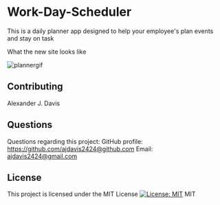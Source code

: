 # Work-Day-Scheduler

This is a daily planner app designed to help your employee's plan events and stay on task

What the new site looks like

![plannergif](https://user-images.githubusercontent.com/85590236/137415441-718aa39e-3b89-4bba-b3b8-a6e8a82eaea2.gif)


## Contributing
Alexander J. Davis
## Questions
Questions regarding this project:
GitHub profile: https://github.com/ajdavis2424@github.com
Email: ajdavis2424@gmail.com

## License
This project is licensed under the MIT License
[![License: MIT](https://img.shields.io/badge/License-MIT-yellow.svg)](https://opensource.org/licenses/MIT)
MIT

